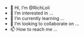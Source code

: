 - 👋 Hi, I’m @RichLoli
- 👀 I’m interested in ...
- 🌱 I’m currently learning ...
- 💞️ I’m looking to collaborate on ...
- 📫 How to reach me ...

<!---
RichLoli/RichLoli is a ✨ special ✨ repository because its `README.md` (this file) appears on your GitHub profile.
You can click the Preview link to take a look at your changes.
--->
